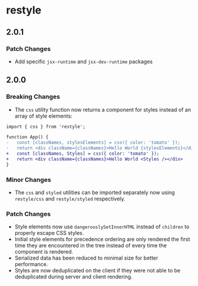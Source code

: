 # restyle

## 2.0.1

### Patch Changes

- Add specific `jsx-runtime` and `jsx-dev-runtime` packages

## 2.0.0

### Breaking Changes

- The `css` utility function now returns a component for styles instead of an array of style elements:

```diff
import { css } from 'restyle';

function App() {
-   const [classNames, stylesElements] = css({ color: 'tomato' });
-   return <div className={classNames}>Hello World {stylesElements}</div>
+   const [classNames, Styles] = css({ color: 'tomato' });
+   return <div className={classNames}>Hello World <Styles /></div>
}
```

### Minor Changes

- The `css` and `styled` utilities can be imported separately now using `restyle/css` and `restyle/styled` respectively.

### Patch Changes

- Style elements now use `dangerouslySetInnerHTML` instead of `children` to properly escape CSS styles.
- Initial style elements for precedence ordering are only rendered the first time they are encountered in the tree instead of every time the component is rendered.
- Serialized data has been reduced to minimal size for better performance.
- Styles are now deduplicated on the client if they were not able to be deduplicated during server and client rendering.
